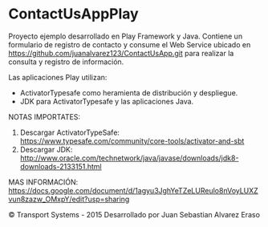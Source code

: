 # ContactUsAppPlay

Proyecto ejemplo desarrollado en Play Framework y Java. Contiene un formulario de registro de contacto y consume el Web Service ubicado en https://github.com/juanalvarez123/ContactUsApp.git para realizar la consulta y registro de información.

Las aplicaciones Play utilizan:
- ActivatorTypesafe como heramienta de distribución y despliegue.
- JDK para ActivatorTypesafe y las aplicaciones Java.

NOTAS IMPORTATES:

1. Descargar ActivatorTypeSafe: https://www.typesafe.com/community/core-tools/activator-and-sbt
2. Descargar JDK: http://www.oracle.com/technetwork/java/javase/downloads/jdk8-downloads-2133151.html

MAS INFORMACIÓN: https://docs.google.com/document/d/1agyu3JghYeTZeLUReulo8nVoyLUXZvun8zazw_OMxpY/edit?usp=sharing

© Transport Systems - 2015 Desarrollado por Juan Sebastian Alvarez Eraso
